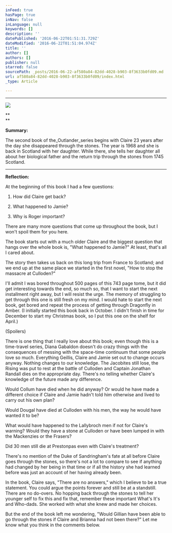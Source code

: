 ```yaml
---
inFeed: true
hasPage: true
inNav: false
inLanguage: null
keywords: []
description: ''
datePublished: '2016-06-22T01:51:31.729Z'
dateModified: '2016-06-22T01:51:04.974Z'
title: ''
author: []
authors: []
publisher: null
starred: false
sourcePath: _posts/2016-06-22-af580a84-82dd-4028-b903-8f3633b0fd09.md
url: af580a84-82dd-4028-b903-8f3633b0fd09/index.html
_type: Article

---
```

****
![](https://the-grid-user-content.s3-us-west-2.amazonaws.com/09def418-9b8d-4c48-9380-ff0b5f1e1ef0.jpg)

**  
**

**Summary:**

The second book of the_Outlander_series begins with Claire 23 years after the day she disappeared through the stones. The year is 1968 and she is back in Scotland with her daughter. While there, she tells her daughter all about her biological father and the return trip through the stones from 1745 Scotland.

****

**Reflection:**

At the beginning of this book I had a few questions:

1) How did Claire get back?

2) What happened to Jamie?

3) Why is Roger important?

There are many more questions that come up throughout the book, but I won't spoil them for you here.

The book starts out with a much older Claire and the biggest question that hangs over the whole book is, "What happened to Jamie?" At least, that's all I cared about.

The story then takes us back on this long trip from France to Scotland; and we end up at the same place we started in the first novel, "How to stop the massacre at Culloden?"

I'll admit I was bored throughout 500 pages of this 743 page tome, but it did get interesting towards the end, so much so, that I want to start the next installment right away, but I will resist the urge. The memory of struggling to get through this one is still fresh on my mind. I would hate to start the next book, get bored and repeat the process of getting through Dragonfly in Amber. (I initially started this book back in October. I didn't finish in time for December to start my Christmas book, so I put this one on the shelf for April.)

(Spoilers) 

There is one thing that I really love about this book; even though this is a time-travel series, Diana Gabaldon doesn't do crazy things with the consequences of messing with the space-time continuum that some people love so much. Everything Geillis, Claire and Jamie set out to change occurs anyway. Nothing changes to our knowledge. The Jacobites still lose, the Rising was put to rest at the battle of Culloden and Captain Jonathan Randall dies on the appropriate day. There's no telling whether Claire's knowledge of the future made any difference.

Would Collum have died when he did anyway? Or would he have made a different choice if Claire and Jamie hadn't told him otherwise and lived to carry out his own plan?

Would Dougal have died at Culloden with his men, the way he would have wanted it to be?

What would have happened to the Lallybroch men if not for Claire's warning? Would they have a stone at Culloden or have been lumped in with the Mackenzies or the Frasers?

Did 30 men still die at Prestonpas even with Claire's treatment?

There's no mention of the Duke of Sandringham's fate at all before Claire goes through the stones, so there's not a lot to compare to see if anything had changed by her being in that time or if all the history she had learned before was just an account of her having already been.

In the book, Claire says, "There are no answers," which I believe to be a true statement. You could argue the points forever and still be at a standstill. There are no do-overs. No hopping back through the stones to tell her younger self to fix this and fix that, remember these important What's It's and Who-dads. She worked with what she knew and made her choices.

But the end of the book left me wondering, "Would Gillian have been able to go through the stones if Claire and Brianna had not been there?" Let me know what you think in the comments below.